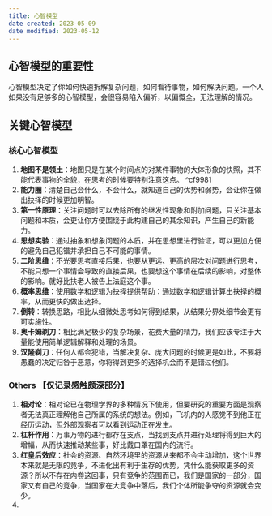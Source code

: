```yaml
---
title: 心智模型
date created: 2023-05-09
date modified: 2023-05-12
---
```


## 心智模型的重要性

心智模型决定了你如何快速拆解复杂问题，如何看待事物，如何解决问题。一个人如果没有足够多的心智模型，会很容易陷入偏听，以偏慨全，无法理解的情况。

## 关键心智模型

### 核心心智模型

1. **地图不是领土**：地图只是在某个时间点的对某件事物的大体形象的快照，其不能代表事物的全貌，在思考的时候要特别注意这点。 ^cf9981
2. **能力圈**：清楚自己会什么，不会什么，就知道自己的优势和弱势，会让你在做出抉择的时候更加明智。
3. **第一性原理**：关注问题时可以去除所有的继发性现象和附加问题，只关注基本问题和本质，会更让你方便围绕于此构建自己的其余知识，产生自己的新能力。
4. **思想实验**：通过抽象和想象问题的本质，并在思想里进行验证，可以更加方便的避免自己犯错并承担自己不可能的事情。
5. **二阶思维**：不光要思考直接后果，也要从更远、更高的层次对问题进行思考，不能只想一个事情会导致的直接后果，也要想这个事情在后续的影响，对整体的影响。就好比扶老人被告上法庭这个事。
6. **概率思维**：使用数学和逻辑为抉择提供帮助：通过数学和逻辑计算出抉择的概率，从而更快的做出选择。
7. **倒转**：转换思路，相比从细微处思考如何得到结果，从结果分界处细节会更有可实施性。
8. **奥卡姆剃刀**：相比满足极少的复杂场景，花费大量的精力，我们应该专注于大量能使用简单逻辑解释和处理的场景。
9. **汉隆剃刀**：任何人都会犯错，当解决复杂、庞大问题的时候更是如此，不要将愚蠢的决定归咎于恶意，你将得到更多的选择机会而不是错过他们。

### Others 【仅记录感触颇深部分】
1. **相对论**：相对论已在物理学界的多种情况下使用，但要研究的重要方面是观察者无法真正理解他自己所属的系统的想法。例如，飞机内的人感觉不到他正在经历运动，但外部观察者可以看到运动正在发生。
2. **杠杆作用**：万事万物的进行都存在支点，当找到支点并进行处理将得到巨大的增幅，从而快速推动某些事，好比戴口罩在国内的流行。
3. **红皇后效应**：社会的资源、自然环境里的资源从来都不会主动增加，这个世界本来就是无限的竞争，不进化出有利于生存的优势，凭什么能获取更多的资源？所以不存在内卷这回事，只有竞争的范围而已，我们是国家的一部分，国家又有自己的竞争，当国家在大竞争中落后，我们个体所能争夺的资源就会变少。
4. 